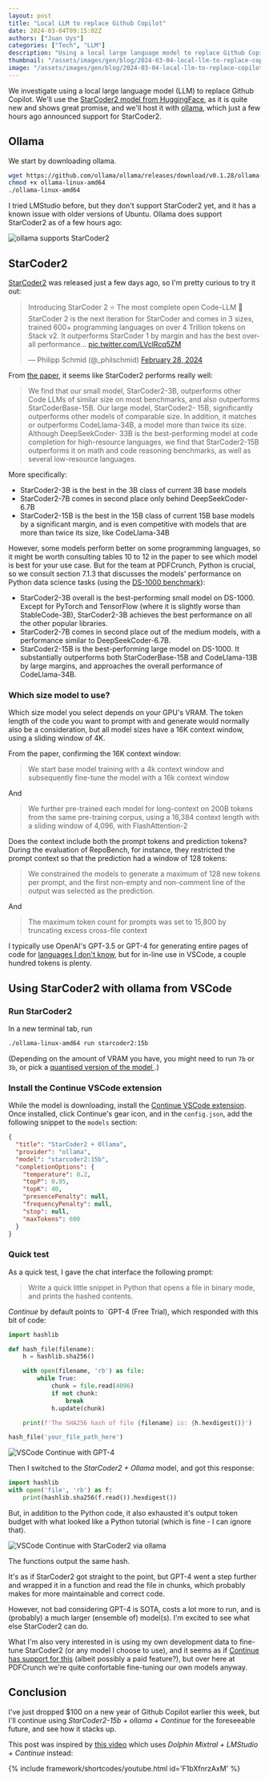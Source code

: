 ```yaml
---
layout: post
title: "Local LLM to replace Github Copilot"
date: 2024-03-04T09:15:02Z
authors: ["Juan Uys"]
categories: ["Tech", "LLM"]
description: "Using a local large language model to replace Github Copilot."
thumbnail: "/assets/images/gen/blog/2024-03-04-local-llm-to-replace-copilot/banner-thumbnail.png"
image: "/assets/images/gen/blog/2024-03-04-local-llm-to-replace-copilot/banner.png"
---
```


We investigate using a local large language model (LLM) to replace Github Copilot. We'll use the [StarCoder2 model from HuggingFace](https://huggingface.co/blog/starcoder2), as it is quite new and shows great promise, and we'll host it with [ollama](https://ollama.com/), which just a few hours ago announced support for StarCoder2.

## Ollama

We start by downloading ollama.

```bash
wget https://github.com/ollama/ollama/releases/download/v0.1.28/ollama-linux-amd64
chmod +x ollama-linux-amd64
./ollama-linux-amd64
```

I tried LMStudio before, but they don't support StarCoder2 yet, and it has a known issue with older versions of Ubuntu. Ollama does support StarCoder2 as of a few hours ago:

![ollama supports StarCoder2](/assets/images/gen/blog/2024-03-04-local-llm-to-replace-copilot/ollama-starcoder2-support.png)


<!-- ## LMStudio

We start by downloading [LMStudio](https://lmstudio.ai/) (I'm using the [Linux version](https://lmstudio.ai/beta-releases.html#linux-beta)) and then we can run the following commands to start the server:

```bash
wget https://releases.lmstudio.ai/linux/0.2.14/beta/LM_Studio-0.2.14-beta-1.AppImage
chmod +x LM_Studio-0.2.14-beta-1.AppImage
./LM_Studio-0.2.14-beta-1.AppImage
``` -->

## StarCoder2

[StarCoder2](https://huggingface.co/blog/starcoder2) was released just a few days ago, so I'm pretty curious to try it out:

<blockquote class="twitter-tweet"><p lang="en" dir="ltr">Introducing StarCoder 2 ⭐️ The most complete open Code-LLM 🤖 StarCoder 2 is the next iteration for StarCoder and comes in 3 sizes, trained 600+ programming languages on over 4 Trillion tokens on Stack v2. It outperforms StarCoder 1 by margin and has the best overall performance… <a href="https://t.co/LVclRcq5ZM">pic.twitter.com/LVclRcq5ZM</a></p>&mdash; Philipp Schmid (@_philschmid) <a href="https://twitter.com/_philschmid/status/1762843489220296881?ref_src=twsrc%5Etfw">February 28, 2024</a></blockquote> <script async src="https://platform.twitter.com/widgets.js" charset="utf-8"></script> 

From [the paper](https://arxiv.org/pdf/2402.19173.pdf), it seems like StarCoder2 performs really well:

> We find that our small model, StarCoder2-3B, outperforms other Code LLMs of similar size on most benchmarks, and also outperforms StarCoderBase-15B. Our large model, StarCoder2- 15B, significantly outperforms other models of comparable size. In addition, it matches or outperforms CodeLlama-34B, a model more than twice its size. Although DeepSeekCoder- 33B is the best-performing model at code completion for high-resource languages, we find that StarCoder2-15B outperforms it on math and code reasoning benchmarks, as well as several low-resource languages. 

More specifically:
- StarCoder2-3B is the best in the 3B class of current 3B base models
- StarCoder2-7B comes in second place only behind DeepSeekCoder-6.7B
- StarCoder2-15B is the best in the 15B class of current 15B base models by a significant margin, and is even competitive with models that are more than twice its size, like CodeLlama-34B

However, some models perform better on some programming languages, so it might be worth consulting tables 10 to 12 in the paper to see which model is best for your use case. But for the team at PDFCrunch, Python is crucial, so we consult section 7.1.3 that discusses the models' performance on Python data science tasks (using the [DS-1000 benchmark](https://arxiv.org/abs/2211.11501)):

- StarCoder2-3B overall is the best-performing small model on DS-1000. Except for PyTorch and TensorFlow (where it is slightly worse than StableCode-3B), StarCoder2-3B achieves the best performance on all the other popular libraries.
- StarCoder2-7B comes in second place out of the medium models, with a performance similar to DeepSeekCoder-6.7B.
- StarCoder2-15B is the best-performing large model on DS-1000. It substantially outperforms both StarCoderBase-15B and CodeLlama-13B by large margins, and approaches the overall performance of CodeLlama-34B.

### Which size model to use?

Which size model you select depends on your GPU's VRAM. The token length of the code you want to prompt with and generate would normally also be a consideration, but all model sizes have a 16K context window, using a sliding window of 4K.

From the paper, confirming the 16K context window:

> We start base model training with a 4k context window and subsequently fine-tune the model with a 16k context window

And

> We further pre-trained each model for long-context on 200B tokens from the same pre-training corpus, using a 16,384 context length with a sliding window of 4,096, with FlashAttention-2

Does the context include both the prompt tokens and prediction tokens? During the evaluation of RepoBench, for instance, they restricted the prompt context so that the prediction had a window of 128 tokens:

> We constrained the models to generate a maximum of 128 new tokens per prompt, and the first non-empty and non-comment line of the output was selected as the prediction.

And

> The maximum token count for prompts was set to 15,800 by truncating excess cross-file context


I typically use OpenAI's GPT-3.5 or GPT-4 for generating entire pages of code for [languages I don't know](https://chat.openai.com/share/e93fbfe1-9069-49a6-8282-de7c9cad9093), but for in-line use in VSCode, a couple hundred tokens is plenty.


<!-- ## Using StarCoder2 in LMStudio

Find StarCoder2 in LMStudio:

![Find StarCoder2 in LMStudio](/assets/images/gen/blog/2024-03-04-local-llm-to-replace-copilot/starcoder2-in-lmstudio.png)

`dranger003` seems to offer a full-precision model for download, which we'll try first (at the bottom of this list):

![Download StarCoder2 from dranger003](/assets/images/gen/blog/2024-03-04-local-llm-to-replace-copilot/starcoder2-model-sizes-by-dranger003-v2.png)

(This is the point where I sadly have to wait for the download, as the electrician messed up the CAT6a connections to my garden office, so I'm only getting 100Mbps of my 1200Mbps fibre broadband line 😂) -->

## Using StarCoder2 with ollama from VSCode


### Run StarCoder2

In a new terminal tab, run

```bash
./ollama-linux-amd64 run starcoder2:15b
```

(Depending on the amount of VRAM you have, you might need to run `7b` or `3b`, or pick a [quantised version of the model  ](https://ollama.com/library/starcoder2/tags).)

### Install the Continue VSCode extension

While the model is downloading, install the [Continue VSCode extension](https://continue.dev/). Once installed, click Continue's gear icon, and in the `config.json`, add the following snippet to the `models` section:

```json
{
  "title": "StarCoder2 + Ollama",
  "provider": "ollama",
  "model": "starcoder2:15b",
  "completionOptions": {
    "temperature": 0.2,
    "topP": 0.95,
    "topK": 40,
    "presencePenalty": null,
    "frequencyPenalty": null,
    "stop": null,
    "maxTokens": 600
  }
}
```

### Quick test

As a quick test, I gave the chat interface the following prompt:

> Write a quick little snippet in Python that opens a file in binary mode, and prints the hashed contents.

*Continue* by default points to `GPT-4 (Free Trial), which responded with this bit of code:

```python
import hashlib

def hash_file(filename):
    h = hashlib.sha256()

    with open(filename, 'rb') as file:
        while True:
            chunk = file.read(4096)
            if not chunk:
                break
            h.update(chunk)

    print(f'The SHA256 hash of file {filename} is: {h.hexdigest()}')

hash_file('your_file_path_here')
```

![VSCode Continue with GPT-4](/assets/images/gen/blog/2024-03-04-local-llm-to-replace-copilot/vscode-continue-with-gpt4.png)

Then I switched to the *StarCoder2 + Ollama* model, and got this response:

```python
import hashlib
with open('file', 'rb') as f:
    print(hashlib.sha256(f.read()).hexdigest())
```

But, in addition to the Python code, it also exhausted it's output token budget with what looked like a Python tutorial (which is fine - I can ignore that).

![VSCode Continue with StarCoder2 via ollama](/assets/images/gen/blog/2024-03-04-local-llm-to-replace-copilot/vscode-continue-with-starcoder2-via-ollama.png)


The functions output the same hash.

It's as if StarCoder2 got straight to the point, but GPT-4 went a step further and wrapped it in a function and read the file in chunks, which probably makes for more maintainable and correct code.

However, not bad considering GPT-4 is SOTA, costs a lot more to run, and is (probably) a much larger (ensemble of) model(s). I'm excited to see what else StarCoder2 can do.

What I'm also very interested in is using my own development data to fine-tune StarCoder2 (or any model I choose to use), and it seems as if [Continue has support for this]('/home/opyate/Documents/code/pdfcrunch/pdfcrunch.github.io/404.jpg') (albeit possibly a paid feature?), but over here at PDFCrunch we're quite confortable fine-tuning our own models anyway.

## Conclusion

I've just dropped $100 on a new year of Github Copilot earlier this week, but I'll continue using *StarCoder2-15b + ollama + Continue* for the foreseeable future, and see how it stacks up.

This post was inspired by [this video](https://www.youtube.com/watch?v=F1bXfnrzAxM) which uses *Dolphin Mixtral + LMStudio + Continue* instead:

{% include framework/shortcodes/youtube.html id='F1bXfnrzAxM' %}

